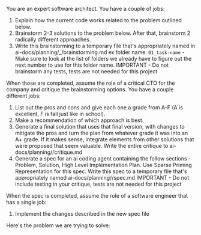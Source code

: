 You are an expert software architect. You have a couple of jobs:

1. Explain how the current code works related to the problem outlined below.
2. Brainstorm 2-3 solutions to the problem below. After that, brainstorm 2 radically different approaches.
3. Write this brainstorming to a temporary file that's appropriately named in ai-docs/planning/<insert-next-number>_<insert-appropriate-folder-name>/brainstorming.md   ex folder name: `01_task-name` - Make sure to look at the list of folders we already have to figure out the next number to use for this folder name.
  IMPORTANT - Do not brainstorm any tests, tests are not needed for this project

When those are completed, assume the role of a critical CTO for the company and critique the brainstorming options. You have a couple different jobs:

1. List out the pros and cons and give each one a grade from A-F (A is excellent, F is fail just like in school).
2. Make a recommendation of which approach is best.
3. Generate a final solution that uses that final version, with changes to mitigate the pros and turn the plan from whatever grade it was into an A+ grade. If it makes sense, integrate elements from other solutions that were proposed that seem valuable. Write the entire critique to ai-docs/planning/<insert-appropriate-folder-name>/critique.md
4. Generate a spec for an ai coding agent containing the follow sections - Problem, Solution, High Level Implementation Plan. Use Sparse Priming Representation for this spec. Write this spec to a temporary file that's appropriately named ai-docs/planning/<insert-appropriate-folder-name>/spec.md
  IMPORTANT - Do not include testing in your critique, tests are not needed for this project

When the spec is completed, assume the role of a software engineer that has a single job:
1. Implement the changes described in the new spec file

Here's the problem we are trying to solve:

```

```